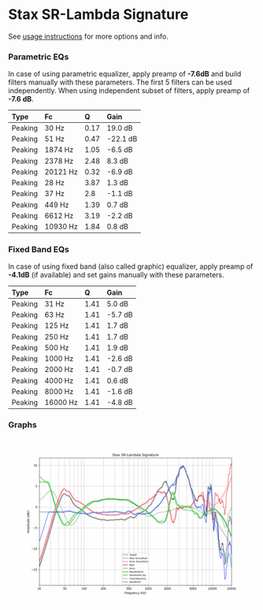# Stax SR-Lambda Signature
See [usage instructions](https://github.com/jaakkopasanen/AutoEq#usage) for more options and info.

### Parametric EQs
In case of using parametric equalizer, apply preamp of **-7.6dB** and build filters manually
with these parameters. The first 5 filters can be used independently.
When using independent subset of filters, apply preamp of **-7.6 dB**.

| Type    | Fc       |    Q | Gain     |
|:--------|:---------|:-----|:---------|
| Peaking | 30 Hz    | 0.17 | 19.0 dB  |
| Peaking | 51 Hz    | 0.47 | -22.1 dB |
| Peaking | 1874 Hz  | 1.05 | -6.5 dB  |
| Peaking | 2378 Hz  | 2.48 | 8.3 dB   |
| Peaking | 20121 Hz | 0.32 | -6.9 dB  |
| Peaking | 28 Hz    | 3.87 | 1.3 dB   |
| Peaking | 37 Hz    | 2.8  | -1.1 dB  |
| Peaking | 449 Hz   | 1.39 | 0.7 dB   |
| Peaking | 6612 Hz  | 3.19 | -2.2 dB  |
| Peaking | 10930 Hz | 1.84 | 0.8 dB   |

### Fixed Band EQs
In case of using fixed band (also called graphic) equalizer, apply preamp of **-4.1dB**
(if available) and set gains manually with these parameters.

| Type    | Fc       |    Q | Gain    |
|:--------|:---------|:-----|:--------|
| Peaking | 31 Hz    | 1.41 | 5.0 dB  |
| Peaking | 63 Hz    | 1.41 | -5.7 dB |
| Peaking | 125 Hz   | 1.41 | 1.7 dB  |
| Peaking | 250 Hz   | 1.41 | 1.7 dB  |
| Peaking | 500 Hz   | 1.41 | 1.9 dB  |
| Peaking | 1000 Hz  | 1.41 | -2.6 dB |
| Peaking | 2000 Hz  | 1.41 | -0.7 dB |
| Peaking | 4000 Hz  | 1.41 | 0.6 dB  |
| Peaking | 8000 Hz  | 1.41 | -1.6 dB |
| Peaking | 16000 Hz | 1.41 | -4.8 dB |

### Graphs
![](./Stax%20SR-Lambda%20Signature.png)